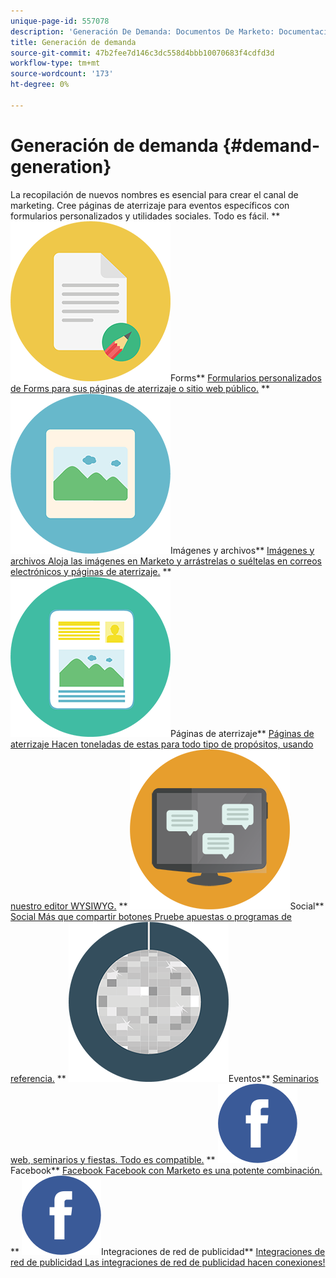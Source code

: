 ```yaml
---
unique-page-id: 557078
description: 'Generación De Demanda: Documentos De Marketo: Documentación Del Producto'
title: Generación de demanda
source-git-commit: 47b2fee7d146c3dc558d4bbb10070683f4cdfd3d
workflow-type: tm+mt
source-wordcount: '173'
ht-degree: 0%

---
```



# Generación de demanda {#demand-generation}

La recopilación de nuevos nombres es esencial para crear el canal de marketing. Cree páginas de aterrizaje para eventos específicos con formularios personalizados y utilidades sociales. Todo es fácil.
** ![Forms](assets/documents-bookmarks-16.png)Forms** [Formularios personalizados de Forms para sus páginas de aterrizaje o sitio web público.](https://docs.marketo.com/display/DOCS/Forms)     ** ![Imágenes y archivos](assets/graphic-design-tools-06.png)Imágenes y archivos** [Imágenes y archivos Aloja las imágenes en Marketo y arrástrelas o suéltelas en correos electrónicos y páginas de aterrizaje.](https://docs.marketo.com/display/DOCS/Images+and+Files)     ** ![Páginas de aterrizaje](assets/office-artboard-80.png)Páginas de aterrizaje** [Páginas de aterrizaje Hacen toneladas de estas para todo tipo de propósitos, usando nuestro editor WYSIWYG.](https://docs.marketo.com/pages/viewpage.action?pageId=2359689)     ** ![Social](assets/chat-messages-18.png)Social** [Social Más que compartir botones Pruebe apuestas o programas de referencia.](https://docs.marketo.com/display/DOCS/Social)     ** ![Eventos](assets/party-10.png)Eventos** [Seminarios web, seminarios y fiestas. Todo es compatible.](https://docs.marketo.com/pages/viewpage.action?pageId=2949755)     ** ![Facebook](assets/facebook-icon.png)Facebook** [Facebook Facebook con Marketo es una potente combinación.](https://docs.marketo.com/display/DOCS/Facebook)     ** ![Integraciones de red de publicidad](assets/facebook-icon.png)Integraciones de red de publicidad** [Integraciones de red de publicidad Las integraciones de red de publicidad hacen conexiones!](https://docs.marketo.com/display/DOCS/Ad+Network+Integrations)